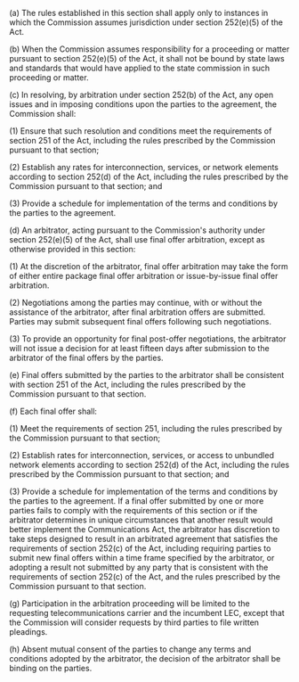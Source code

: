 (a) The rules established in this section shall apply only to instances in which the Commission assumes jurisdiction under section 252(e)(5) of the Act.

(b) When the Commission assumes responsibility for a proceeding or matter pursuant to section 252(e)(5) of the Act, it shall not be bound by state laws and standards that would have applied to the state commission in such proceeding or matter.

(c) In resolving, by arbitration under section 252(b) of the Act, any open issues and in imposing conditions upon the parties to the agreement, the Commission shall:

(1) Ensure that such resolution and conditions meet the requirements of section 251 of the Act, including the rules prescribed by the Commission pursuant to that section;

(2) Establish any rates for interconnection, services, or network elements according to section 252(d) of the Act, including the rules prescribed by the Commission pursuant to that section; and

(3) Provide a schedule for implementation of the terms and conditions by the parties to the agreement.

(d) An arbitrator, acting pursuant to the Commission's authority under section 252(e)(5) of the Act, shall use final offer arbitration, except as otherwise provided in this section:

(1) At the discretion of the arbitrator, final offer arbitration may take the form of either entire package final offer arbitration or issue-by-issue final offer arbitration.

(2) Negotiations among the parties may continue, with or without the assistance of the arbitrator, after final arbitration offers are submitted. Parties may submit subsequent final offers following such negotiations.

(3) To provide an opportunity for final post-offer negotiations, the arbitrator will not issue a decision for at least fifteen days after submission to the arbitrator of the final offers by the parties.

(e) Final offers submitted by the parties to the arbitrator shall be consistent with section 251 of the Act, including the rules prescribed by the Commission pursuant to that section.

(f) Each final offer shall:

(1) Meet the requirements of section 251, including the rules prescribed by the Commission pursuant to that section;

(2) Establish rates for interconnection, services, or access to unbundled network elements according to section 252(d) of the Act, including the rules prescribed by the Commission pursuant to that section; and

(3) Provide a schedule for implementation of the terms and conditions by the parties to the agreement. If a final offer submitted by one or more parties fails to comply with the requirements of this section or if the arbitrator determines in unique circumstances that another result would better implement the Communications Act, the arbitrator has discretion to take steps designed to result in an arbitrated agreement that satisfies the requirements of section 252(c) of the Act, including requiring parties to submit new final offers within a time frame specified by the arbitrator, or adopting a result not submitted by any party that is consistent with the requirements of section 252(c) of the Act, and the rules prescribed by the Commission pursuant to that section.

(g) Participation in the arbitration proceeding will be limited to the requesting telecommunications carrier and the incumbent LEC, except that the Commission will consider requests by third parties to file written pleadings.

(h) Absent mutual consent of the parties to change any terms and conditions adopted by the arbitrator, the decision of the arbitrator shall be binding on the parties.

